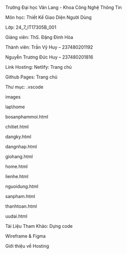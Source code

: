 Trường Đại học Văn Lang - Khoa Công Nghệ Thông Tin

Môn học: Thiết Kế Giao Diện Người Dùng

Lớp: 24_7_IT17305B_001

Giảng viên: ThS. Đặng Đình Hòa

Thành viên:
Trần Vỹ Huy – 237480201192

Nguyễn Trương Đức Huy – 237480201816

Link Hosting:
Netlify: Trang chủ

Github Pages: Trang chủ

Thư mục:
.vscode

images

lap\home

bosanphammoi.html

chitiet.html

dangky.html

dangnhap.html

giohang.html

home.html

lienhe.html

nguoidung.html

sanpham.html

thanhtoan.html

uudai.html



Tài Liệu Tham Khảo:
Dựng code

Wireframe & Figma

Giới thiệu về Hosting
